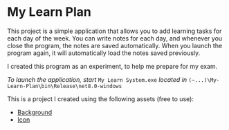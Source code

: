 # My Learn Plan

This project is a simple application that allows you to add learning tasks for each day of the week. You can write notes for each day, and whenever you close the program, the notes are saved automatically. When you launch the program again, it will automatically load the notes saved previously.

I created this program as an experiment, to help me prepare for my exam.

*To launch the application, start* `My Learn System.exe` *located in* `(~...)\My-Learn-Plan\bin\Release\net8.0-windows`

This is a project I created using the following assets (free to use):

- [Background](https://pixabay.com/photos/paper-old-texture-parchment-1074131/)
- [Icon](https://freeicons.io/accommodations-52547/review-icon-2244758)
